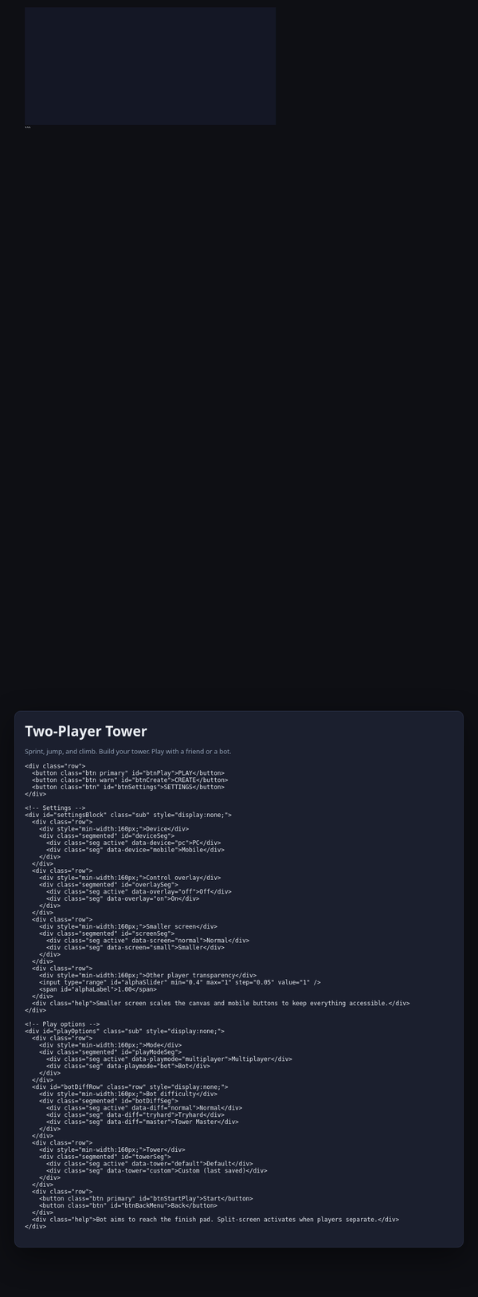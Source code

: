 <!DOCTYPE html>
<html lang="en">
<head>
  <meta charset="UTF-8" />
  <title>Tower Platformer — Full Updated Build</title>
  <style>
    :root {
      --bg: #0e0f14;
      --canvas: #141725;
      --panel: #1b1f2e;
      --border: #2a3147;
      --text: #e9edf3;
      --muted: #94a3b8;
      --accent: #4ab3ed;
      --accent2: #e4b423;
      --danger: #c63e3e;
      --ok: #27c39f;
      --mc-size: 84px; /* mobile control default size */

      /* Responsive tuning variables */
      --canvas-scale: 1;
      --canvas-shift-x: 0px;
      --ui-scale: 1;
      --menu-scale: 1;
      --menu-offset-x: 0px;
      --toolbar-scale: 1;
      --hint-scale: 1;
      --font-scale: 1;
      --btn-scale: 1;
      --panel-width: 860px;
    }
    html, body { margin:0; height:100%; background:var(--bg); color:var(--text); font-family: ui-sans-serif, system-ui, -apple-system, Segoe UI, Roboto, Arial; overflow:hidden; }
    canvas {
      display:block; margin:0 auto; background:var(--canvas);
      transition: transform 0.2s ease;
      transform-origin: center top;
      transform: translateX(var(--canvas-shift-x)) scale(var(--canvas-scale));
    }

    /* UI layers */
    .ui-layer { position:fixed; inset:0; display:grid; place-items:center; pointer-events:none; }
    .panel {
      pointer-events:auto; background:var(--panel); border:1px solid var(--border); border-radius:12px; padding:20px;
      width:var(--panel-width); max-width:calc(100% - 40px); box-shadow:0 20px 60px rgba(0,0,0,0.45);
      max-height: 80vh; overflow-y: auto; /* scrolling */
      transform: scale(var(--menu-scale));
      transform-origin: top left;
      margin-left: var(--menu-offset-x);
    }
    .panel h1 { margin:0 0 8px 0; transform: scale(var(--font-scale)); transform-origin: left top; }
    .row { display:flex; gap:12px; align-items:center; margin:12px 0; flex-wrap: wrap; transform: scale(var(--ui-scale)); transform-origin: left top; }
    .btn {
      background:#222637; border:1px solid var(--border); color:var(--text);
      border-radius:10px; padding:12px 14px; font-weight:600; cursor:pointer;
      transform: scale(var(--btn-scale)); transform-origin: left top;
    }
    .btn:hover { background:#2a3147; }
    .btn.primary { background:linear-gradient(180deg,#2a91c7,#1f78aa); border-color:#2a91c7; }
    .btn.warn { background:linear-gradient(180deg,#b7561f,#9d430f); border-color:#b7561f; }
    .btn.danger { background:linear-gradient(180deg,#c63e3e,#a93131); border-color:#c63e3e; }
    .segmented { display:flex; gap:8px; flex-wrap:wrap; }
    .seg { background:#222637; border:1px solid var(--border); color:var(--text); padding:10px 12px; border-radius:8px; cursor:pointer; }
    .seg.active { background:#2a3147; border-color:#3b4767; }
    .segmented.disabled .seg { opacity: 0.5; pointer-events: none; }
    .sub { margin-top:14px; padding-top:14px; border-top:1px solid #252a3a; }
    .help { color:var(--muted); font-size:13px; transform: scale(var(--font-scale)); transform-origin: left top; }

    /* Editor toolbar */
    .toolbar {
      position:fixed; left:16px; top:16px; display:flex; gap:8px; background:#141725cc; border:1px solid #242a3c;
      border-radius:10px; padding:8px; z-index:10; backdrop-filter: blur(4px);
      transform: scale(var(--toolbar-scale));
      transform-origin: left top;
      margin-left: var(--menu-offset-x);
    }
    .tool { background:#222637; border:1px solid var(--border); color:#d7deea; padding:8px 12px; border-radius:8px; cursor:pointer; }
    .tool.active { background:#2a3147; border-color:#3b4767; }
    .hint {
      position:fixed; right:16px; top:16px; background:#141725cc; color:#cfe2ff; border:1px solid #242a3c;
      padding:8px 12px; border-radius:10px; backdrop-filter: blur(4px); pointer-events:none; z-index:10;
      transform: scale(var(--hint-scale));
      transform-origin: right top;
    }

    /* Mobile controls */
    .mobile-controls { position:fixed; inset:0; pointer-events:none; }
    .mc-btn {
      position:absolute; width:var(--mc-size); height:var(--mc-size); border-radius:50%;
      background: radial-gradient(circle at 30% 30%, #2a3147, #181b26 60%);
      border:1px solid #3b4767; box-shadow: inset 0 6px 12px rgba(0,0,0,0.4), 0 2px 8px rgba(0,0,0,0.4);
      pointer-events:auto; display:flex; align-items:center; justify-content:center; color:#cfe2ff; font-weight:700; font-size:24px;
      user-select:none;
    }
    .mc-btn:active { filter:brightness(1.2); }

    /* Mobile-small layout nudges */
    body.mobile-small .ui-layer { place-items: start; }
    body.mobile-small .panel { margin-left: 12px; }
    body.mobile-small .toolbar { left: 8px; }
  </style>
</head>
<body>
<canvas id="gameCanvas" width="1024" height="480"></canvas>

<!-- Menu -->
<div class="ui-layer" id="menuLayer">
  <div class="panel">
    <h1>Two-Player Tower</h1>
    <p class="help">Sprint, jump, and climb. Build your tower. Play with a friend or a bot.</p>

    <div class="row">
      <button class="btn primary" id="btnPlay">PLAY</button>
      <button class="btn warn" id="btnCreate">CREATE</button>
      <button class="btn" id="btnSettings">SETTINGS</button>
    </div>

    <!-- Settings -->
    <div id="settingsBlock" class="sub" style="display:none;">
      <div class="row">
        <div style="min-width:160px;">Device</div>
        <div class="segmented" id="deviceSeg">
          <div class="seg active" data-device="pc">PC</div>
          <div class="seg" data-device="mobile">Mobile</div>
        </div>
      </div>
      <div class="row">
        <div style="min-width:160px;">Control overlay</div>
        <div class="segmented" id="overlaySeg">
          <div class="seg active" data-overlay="off">Off</div>
          <div class="seg" data-overlay="on">On</div>
        </div>
      </div>
      <div class="row">
        <div style="min-width:160px;">Smaller screen</div>
        <div class="segmented" id="screenSeg">
          <div class="seg active" data-screen="normal">Normal</div>
          <div class="seg" data-screen="small">Smaller</div>
        </div>
      </div>
      <div class="row">
        <div style="min-width:160px;">Other player transparency</div>
        <input type="range" id="alphaSlider" min="0.4" max="1" step="0.05" value="1" />
        <span id="alphaLabel">1.00</span>
      </div>
      <div class="help">Smaller screen scales the canvas and mobile buttons to keep everything accessible.</div>
    </div>

    <!-- Play options -->
    <div id="playOptions" class="sub" style="display:none;">
      <div class="row">
        <div style="min-width:160px;">Mode</div>
        <div class="segmented" id="playModeSeg">
          <div class="seg active" data-playmode="multiplayer">Multiplayer</div>
          <div class="seg" data-playmode="bot">Bot</div>
        </div>
      </div>
      <div id="botDiffRow" class="row" style="display:none;">
        <div style="min-width:160px;">Bot difficulty</div>
        <div class="segmented" id="botDiffSeg">
          <div class="seg active" data-diff="normal">Normal</div>
          <div class="seg" data-diff="tryhard">Tryhard</div>
          <div class="seg" data-diff="master">Tower Master</div>
        </div>
      </div>
      <div class="row">
        <div style="min-width:160px;">Tower</div>
        <div class="segmented" id="towerSeg">
          <div class="seg active" data-tower="default">Default</div>
          <div class="seg" data-tower="custom">Custom (last saved)</div>
        </div>
      </div>
      <div class="row">
        <button class="btn primary" id="btnStartPlay">Start</button>
        <button class="btn" id="btnBackMenu">Back</button>
      </div>
      <div class="help">Bot aims to reach the finish pad. Split-screen activates when players separate.</div>
    </div>
  </div>
</div>

<!-- Editor toolbar -->
<div class="toolbar" id="editorToolbar" style="display:none;">
  <div class="tool active" data-tool="platform">Platform</div>
  <div class="tool" data-tool="hazard">Hazard</div>
  <div class="tool" data-tool="collectible">Gem</div>
  <div class="tool" data-tool="checkpoint">Checkpoint</div>
  <div class="tool" id="gridSnapBtn">Snap: 20</div>
  <div class="tool" id="playtestBtn">Playtest</div>
  <div class="tool" id="clearBtn">Clear</div>
  <div class="tool" id="saveBtn">Save</div>
  <div class="tool" id="loadBtn">Load</div>
  <div class="tool danger" id="exitCreateBtn">Exit</div>
</div>
<div class="hint" id="editorHint" style="display:none;">Create: place with click, move with drag. WASD to pan. Spawn and Finish pad are movable.</div>

<!-- Mobile controls -->
<div class="mobile-controls" id="mobileControls" style="display:none;">
  <!-- Player 1 left side -->
  <div class="mc-btn" id="mcP1Left" style="left: 26px; bottom: 28px;">◀</div>
  <div class="mc-btn" id="mcP1Right" style="left: calc(26px + var(--mc-size) + 16px); bottom: 28px;">▶</div>
  <div class="mc-btn" id="mcP1Jump" style="left: calc(26px + var(--mc-size)/2 + 8px); bottom: calc(28px + var(--mc-size) + 18px);">⤒</div>
  <!-- Player 2 right side -->
  <div class="mc-btn" id="mcP2Left" style="right: calc(26px + var(--mc-size) + 16px); bottom: 28px;">◀</div>
  <div class="mc-btn" id="mcP2Right" style="right: 26px; bottom: 28px;">▶</div>
  <div class="mc-btn" id="mcP2Jump" style="right: calc(26px + var(--mc-size)/2 + 8px); bottom: calc(28px + var(--mc-size) + 18px);">⤒</div>
</div>

<script>
/* ==== CONFIG ==== */
const CANVAS_WIDTH = 1024;
const CANVAS_HEIGHT = 480;
const VIEW_WIDTH = CANVAS_WIDTH / 2;
const VIEW_HEIGHT = CANVAS_HEIGHT;
const WORLD_WIDTH = 1600;
const WORLD_HEIGHT = 2400;
const SPLIT_DISTANCE = 480;
const MERGE_DISTANCE = 360;

/* ==== STATE ==== */
let mode = "menu"; // "menu" | "play" | "create" | "playtest"
let deviceType = "pc"; // "pc" | "mobile"
let overlayEnabled = false;
let screenMode = "normal"; // "normal" | "small"
let playMode = "multiplayer"; // "multiplayer" | "bot"
let botDifficulty = "normal"; // "normal" | "tryhard" | "master"
let towerSelection = "default"; // "default" | "custom"
let currentSplitMode = "merged";
let gridSnap = 20;
let otherAlpha = 1.0; // transparency for other player/bot

/* Mobile-small gameplay tuning */
function getGameplayTuning() {
  const mobileSmall = (deviceType === "mobile" && screenMode === "small");
  return {
    speedMult: mobileSmall ? 1.15 : 1.0,
    jumpVelocity: mobileSmall ? -15.5 : -14.2,
    botReachX: mobileSmall ? { normal: 160, tryhard: 200, master: 220 } : { normal: 140, tryhard: 180, master: 200 },
    botReachY: mobileSmall ? { normal: 120, tryhard: 140, master: 160 } : { normal: 110, tryhard: 130, master: 150 }
  };
}

/* ==== INPUT ==== */
const keys = {};
window.addEventListener("keydown", e => keys[e.code] = true);
window.addEventListener("keyup", e => keys[e.code] = false);

/* ==== UI HOOKUP ==== */
const menuLayer = document.getElementById("menuLayer");
const btnPlay = document.getElementById("btnPlay");
const btnSettings = document.getElementById("btnSettings");
const btnCreate = document.getElementById("btnCreate");
const settingsBlock = document.getElementById("settingsBlock");
const playOptions = document.getElementById("playOptions");
const btnStartPlay = document.getElementById("btnStartPlay");
const btnBackMenu = document.getElementById("btnBackMenu");
const alphaSlider = document.getElementById("alphaSlider");
const alphaLabel = document.getElementById("alphaLabel");

function segmentedInit(segEl, value, attr, onChange) {
  [...segEl.children].forEach(ch => {
    ch.classList.toggle("active", ch.getAttribute(attr) === value);
    ch.addEventListener("click", () => {
      [...segEl.children].forEach(n => n.classList.remove("active"));
      ch.classList.add("active");
      onChange(ch.getAttribute(attr));
      syncMobileControls();
      // Re-apply screen scale after any relevant change
      applyScreenScale();
    });
  });
}
const deviceSeg = document.getElementById("deviceSeg");
const overlaySeg = document.getElementById("overlaySeg");
const screenSeg = document.getElementById("screenSeg");
const playModeSeg = document.getElementById("playModeSeg");
const botDiffSeg = document.getElementById("botDiffSeg");
const botDiffRow = document.getElementById("botDiffRow");
const towerSeg = document.getElementById("towerSeg");

segmentedInit(deviceSeg, deviceType, "data-device", v => {
  deviceType = v;
  // Control overlay only available on mobile
  const overlayContainer = document.getElementById("overlaySeg");
  if (deviceType === "mobile") {
    overlayContainer.classList.remove("disabled");
  } else {
    overlayEnabled = false;
    [...overlayContainer.children].forEach(n => n.classList.remove("active"));
    overlayContainer.querySelector('[data-overlay="off"]').classList.add("active");
    overlayContainer.classList.add("disabled");
  }
});
segmentedInit(overlaySeg, overlayEnabled ? "on" : "off", "data-overlay", v => overlayEnabled = (v === "on"));
segmentedInit(screenSeg, screenMode, "data-screen", v => { screenMode = v; applyScreenScale(); });
segmentedInit(playModeSeg, playMode, "data-playmode", v => { playMode = v; botDiffRow.style.display = (playMode === "bot") ? "flex" : "none"; });
segmentedInit(botDiffSeg, botDifficulty, "data-diff", v => botDifficulty = v);
segmentedInit(towerSeg, towerSelection, "data-tower", v => towerSelection = v);

alphaSlider.addEventListener("input", () => {
  otherAlpha = parseFloat(alphaSlider.value);
  alphaLabel.textContent = otherAlpha.toFixed(2);
});

btnPlay.addEventListener("click", () => {
  playOptions.style.display = "block";
  settingsBlock.style.display = "none";
  botDiffRow.style.display = (playMode === "bot") ? "flex" : "none";
});
btnBackMenu.addEventListener("click", () => {
  playOptions.style.display = "none";
});
btnSettings.addEventListener("click", () => {
  settingsBlock.style.display = settingsBlock.style.display === "none" ? "block" : "none";
  playOptions.style.display = "none";
});
btnStartPlay.addEventListener("click", () => {
  loadActiveLevel(towerSelection);
  mode = "play";
  menuLayer.style.display = "none";
  editorToolbar.style.display = "none";
  editorHint.style.display = "none";
  resetPlayersToSpawn();
  syncMobileControls();
});
btnCreate.addEventListener("click", () => {
  startCreateFresh();
});

/* ==== MOBILE CONTROLS ==== */
const mcLayer = document.getElementById("mobileControls");
function bindPress(btn, codes) {
  const down = e => { e.preventDefault(); codes.forEach(code => keys[code] = true); };
  const up = e => { e.preventDefault(); codes.forEach(code => keys[code] = false); };
  btn.addEventListener("touchstart", down, { passive:false });
  btn.addEventListener("touchend", up, { passive:false });
  btn.addEventListener("mousedown", down);
  window.addEventListener("mouseup", up);
}
bindPress(document.getElementById("mcP1Left"), ["KeyA"]);
bindPress(document.getElementById("mcP1Right"), ["KeyD"]);
bindPress(document.getElementById("mcP1Jump"), ["KeyW"]);
bindPress(document.getElementById("mcP2Left"), ["ArrowLeft"]);
bindPress(document.getElementById("mcP2Right"), ["ArrowRight"]);
bindPress(document.getElementById("mcP2Jump"), ["ArrowUp"]);

function syncMobileControls() {
  mcLayer.style.display = (deviceType === "mobile" && overlayEnabled && mode !== "menu") ? "block" : "none";
}

/* Enhanced screen scaling logic per device and mode */
function applyScreenScale() {
  const root = document.documentElement;
  const body = document.body;
  const mobile = (deviceType === "mobile");
  const small = (screenMode === "small");

  // Defaults
  root.style.setProperty("--canvas-scale", mobile ? 1 : 1);
  root.style.setProperty("--mc-size", mobile ? "84px" : "84px");
  root.style.setProperty("--canvas-shift-x", "0px");
  root.style.setProperty("--ui-scale", "1");
  root.style.setProperty("--menu-scale", "1");
  root.style.setProperty("--toolbar-scale", "1");
  root.style.setProperty("--hint-scale", "1");
  root.style.setProperty("--font-scale", "1");
  root.style.setProperty("--btn-scale", "1");
  root.style.setProperty("--panel-width", "860px");
  root.style.setProperty("--menu-offset-x", "0px");
  body.classList.remove("mobile-small");

  if (!mobile && small) {
    // PC smaller: same as before
    root.style.setProperty("--canvas-scale", "0.85");
    root.style.setProperty("--mc-size", "84px");
  } else if (mobile && !small) {
    // Mobile normal
    root.style.setProperty("--canvas-scale", "1");
    root.style.setProperty("--mc-size", "84px");
    root.style.setProperty("--ui-scale", "0.95");
    root.style.setProperty("--panel-width", "820px");
  } else if (mobile && small) {
    // Mobile smaller: aggressive scaling + UI compaction + left shift + gameplay tuning handled elsewhere
    body.classList.add("mobile-small");
    root.style.setProperty("--canvas-scale", "0.70");
    root.style.setProperty("--mc-size", "52px");
    root.style.setProperty("--ui-scale", "0.80");
    root.style.setProperty("--menu-scale", "0.86");
    root.style.setProperty("--toolbar-scale", "0.85");
    root.style.setProperty("--hint-scale", "0.85");
    root.style.setProperty("--font-scale", "0.90");
    root.style.setProperty("--btn-scale", "0.90");
    root.style.setProperty("--panel-width", "760px");
    root.style.setProperty("--menu-offset-x", "-20px");
    root.style.setProperty("--canvas-shift-x", "-120px"); // push gameplay left for better reachability
  }
}

/* ==== UTILS ==== */
function clamp(val, min, max) { return Math.max(min, Math.min(val, max)); }
function rectsCollide(a, b) {
  return (a.x < b.x + b.width && a.x + a.width > b.x && a.y < b.y + b.height && a.y + a.height > b.y);
}
function snap(v, s) { return s ? Math.round(v / s) * s : v; }

/* ==== PLAYER ==== */
class Player {
  constructor(x, y, color, controls) {
    this.x = x; this.y = y; this.width = 36; this.height = 48;
    this.color = color; this.vx = 0; this.vy = 0;
    this.baseSpeed = 5.2; this.baseJumpVelocity = -14.2; this.gravity = 0.8; this.maxFall = 18;
    this.onGround = false; this.controls = controls; this.dead = false;
    this.isBot = false;
    this.lastSafe = { x, y }; // for backtracking
    this.stuckTimer = 0;
  }
  get rect() { return { x: this.x, y: this.y, width: this.width, height: this.height }; }
  update(platforms, hazards) {
    const tune = getGameplayTuning();
    const speed = this.baseSpeed * tune.speedMult;
    const jumpV = tune.jumpVelocity; // replaces base when jumping

    if (this.isBot) this.botLogic(platforms, hazards, tune);
    else {
      let move = 0;
      if (keys[this.controls.left]) move -= 1;
      if (keys[this.controls.right]) move += 1;
      this.vx = move * speed;
      if (this.onGround && keys[this.controls.jump]) {
        this.vy = jumpV; this.onGround = false;
      }
    }
    this.vy += this.gravity;
    if (this.vy > this.maxFall) this.vy = this.maxFall;

    // Horizontal
    this.x += this.vx;
    for (const p of platforms) {
      if (rectsCollide(this.rect, p)) {
        if (this.vx > 0) this.x = p.x - this.width;
        else if (this.vx < 0) this.x = p.x + p.width;
      }
    }

    // Vertical
    const prevY = this.y;
    this.y += this.vy;
    const wasOnGround = this.onGround;
    this.onGround = false;
    for (const p of platforms) {
      if (rectsCollide(this.rect, p)) {
        if (this.vy > 0) { this.y = p.y - this.height; this.vy = 0; this.onGround = true; }
        else if (this.vy < 0) { this.y = p.y + p.height; this.vy = 0; }
      }
    }

    // Hazards kill independently
    for (const h of hazards) if (rectsCollide(this.rect, h)) this.dead = true;

    // Update last safe standing spot
    if (this.onGround) this.lastSafe = { x: this.x, y: this.y };

    // World bounds
    if (this.y > WORLD_HEIGHT) this.dead = true;

    // Detect stuck (not moving vertically while pushing wall)
    if (Math.abs(this.vx) > 0.1 && Math.abs(this.y - prevY) < 0.01 && !this.onGround) this.stuckTimer++;
    else this.stuckTimer = 0;
  }
  botLogic(platforms, hazards, tune) {
    // Heuristic pathing bot: can move left/right, avoid lava, backtrack if stuck/fallen.
    const cfg = {
      speedScale: (botDifficulty === "normal" ? 0.95 : botDifficulty === "tryhard" ? 1.15 : 1.3),
      jumpBias: (botDifficulty === "normal" ? 0.02 : botDifficulty === "tryhard" ? 0.06 : 0.12),
      perfectTiming: (botDifficulty === "master")
    };
    const goalX = finishPad.x + finishPad.width / 2;
    const dx = goalX - (this.x + this.width / 2);
    let dir = Math.sign(dx); // towards goal

    // Sense ground under feet
    const feetY = this.y + this.height + 2;
    let ground = null;
    for (const p of platforms) {
      if (feetY >= p.y - 2 && feetY <= p.y + 10 && this.x + this.width/2 >= p.x && this.x + this.width/2 <= p.x + p.width) {
        ground = p; break;
      }
    }

    // If falling or dead, backtrack to last safe
    if (!this.onGround && this.vy > 10) {
      dir = Math.sign(this.lastSafe.x - this.x);
    }

    // Lookahead ray to avoid hazards and detect edges
    const aheadX = this.x + (dir > 0 ? this.width + 8 : -8);
    const frontRect = { x: aheadX, y: this.y + this.height - 6, width: 12, height: 12 };
    const hazardAhead = hazards.some(h => rectsCollide(frontRect, h));
    const nearEdge = ground ? ((dir > 0 && aheadX > ground.x + ground.width - 10) || (dir < 0 && aheadX < ground.x + 10)) : true;

    // Find candidate platform within jump window (both left and right)
    const reachXMap = tune.botReachX;
    const reachYMap = tune.botReachY;
    const jumpReachX = reachXMap[botDifficulty];
    const jumpReachY = reachYMap[botDifficulty];

    let candidate = null;
    for (const p of platforms) {
      const withinX = (dir > 0)
        ? (p.x <= aheadX + jumpReachX && p.x + p.width >= aheadX)
        : (p.x <= aheadX && p.x + p.width >= aheadX - jumpReachX);
      const aboveOrLevel = (p.y + p.height <= this.y + this.height + 12);
      const withinY = (this.y - p.y) <= jumpReachY + 40;
      if (withinX && aboveOrLevel && withinY) { candidate = p; break; }
    }

    // Decide movement
    this.vx = dir * (this.baseSpeed * tune.speedMult) * cfg.speedScale;

    // Perfect edge-timed jumps (master) or heuristic jumps
    const needJump = nearEdge || hazardAhead || !!candidate;
    const randomJump = Math.random() < cfg.jumpBias;
    const shouldJump = this.onGround && (needJump || randomJump);

    if (cfg.perfectTiming && this.onGround) {
      const edgeThreshold = 6;
      const atEdge = ground && (
        (dir > 0 && (ground.x + ground.width - (this.x + this.width)) < edgeThreshold) ||
        (dir < 0 && (this.x - ground.x) < edgeThreshold)
      );
      const hazardClose = hazards.some(h => {
        const ahead = dir > 0 ? (h.x - (this.x + this.width)) : ((this.x) - (h.x + h.width));
        const sameLevel = Math.abs((h.y) - (this.y + this.height)) < 16;
        return ahead > 0 && ahead < 24 && sameLevel;
      });
      if (atEdge || hazardClose || candidate) {
        this.vy = tune.jumpVelocity; this.onGround = false;
      }
    } else if (shouldJump) {
      this.vy = tune.jumpVelocity; this.onGround = false;
    }

    // Backtrack if stuck (e.g., sliding under platform lip)
    if (this.stuckTimer > 20 && this.onGround) {
      dir = -dir; this.vx = dir * (this.baseSpeed * tune.speedMult) * (cfg.speedScale * 0.8);
      if (Math.random() < 0.5) { this.vy = tune.jumpVelocity; this.onGround = false; }
      this.stuckTimer = 0;
    }
  }
  draw(ctx, alpha = 1.0) {
    ctx.save();
    ctx.globalAlpha = alpha;
    const grd = ctx.createLinearGradient(this.x, this.y, this.x, this.y + this.height);
    grd.addColorStop(0, this.color); grd.addColorStop(1, "#0c0f14");
    ctx.fillStyle = grd; ctx.strokeStyle = "#0a0d12"; ctx.lineWidth = 2;
    ctx.fillRect(this.x, this.y, this.width, this.height);
    ctx.strokeRect(this.x+0.5, this.y+0.5, this.width-1, this.height-1);
    // Eyes
    ctx.fillStyle = "#fff";
    ctx.fillRect(this.x + 7, this.y + 12, 8, 8);
    ctx.fillRect(this.x + 21, this.y + 12, 8, 8);
    ctx.fillStyle = "#364a63";
    ctx.fillRect(this.x + 10, this.y + 16, 3, 3);
    ctx.fillRect(this.x + 24, this.y + 16, 3, 3);
    ctx.restore();
  }
}

/* ==== WORLD (DEFAULT: REACHABLE FLOORS) ==== */
const persistentFloor = { x: 0, y: 2350, width: 1600, height: 50, floor: true };
const defaultSpawn = { x: 100, y: 2302, width: 28, height: 32 }; // sits on floor (floor.y - player.height)
const defaultFinishPad = { x: 1480, y: 540, width: 100, height: 24 }; // finish pad at top

const defaultPlatforms = [
  { ...persistentFloor },
  // Floor 1: gentle staircase (vertical delta ~80)
  { x: 160, y: 2220, width: 180, height: 20, floorColor: 1 },
  { x: 360, y: 2140, width: 160, height: 20, floorColor: 1 },
  { x: 560, y: 2060, width: 160, height: 20, floorColor: 1 },
  { x: 760, y: 1980, width: 160, height: 20, floorColor: 1 },
  { x: 960, y: 1900, width: 160, height: 20, floorColor: 1 },

  // Floor 2: a bit harder
  { x: 240, y: 1780, width: 180, height: 20, floorColor: 2 },
  { x: 470, y: 1700, width: 160, height: 20, floorColor: 2 },
  { x: 720, y: 1620, width: 160, height: 20, floorColor: 2 },
  { x: 980, y: 1540, width: 160, height: 20, floorColor: 2 },
  { x: 1240, y: 1460, width: 160, height: 20, floorColor: 2 },

  // Floor 3: tighter gaps, still jumpable (~100 up)
  { x: 300, y: 1340, width: 180, height: 20, floorColor: 1 },
  { x: 560, y: 1240, width: 160, height: 20, floorColor: 1 },
  { x: 820, y: 1140, width: 160, height: 20, floorColor: 1 },
  { x: 1080, y: 1040, width: 160, height: 20, floorColor: 1 },

  // Floor 4: nearing top
  { x: 380, y: 920, width: 180, height: 20, floorColor: 2 },
  { x: 660, y: 820, width: 160, height: 20, floorColor: 2 },
  { x: 940, y: 720, width: 160, height: 20, floorColor: 2 },
  { x: 1220, y: 620, width: 160, height: 20, floorColor: 2 },
];
const defaultHazards = [
  { x: 520, y: 2335, width: 40, height: 15 },
  { x: 900, y: 1975, width: 40, height: 15 },
  { x: 1040, y: 1535, width: 40, height: 15 },
  { x: 1200, y: 1095, width: 40, height: 15 },
];
const defaultCollectibles = [
  { x: 180, y: 2190, width: 20, height: 20 },
  { x: 580, y: 2050, width: 20, height: 20 },
  { x: 980, y: 1890, width: 20, height: 20 },
  { x: 740, y: 1610, width: 20, height: 20 },
  { x: 860, y: 1130, width: 20, height: 20 },
];
const defaultCheckpoints = [
  { x: 580, y: 2050, width: 24, height: 28 },
  { x: 980, y: 1890, width: 24, height: 28 },
  { x: 740, y: 1610, width: 24, height: 28 },
  { x: 860, y: 1130, width: 24, height: 28 },
];

/* ==== ACTIVE LEVEL ==== */
let platforms = [];
let hazards = [];
let collectibles = [];
let checkpoints = [];
let spawnMarker = { ...defaultSpawn };
let finishPad = { ...defaultFinishPad };

function ensureFloor() {
  const hasFloor = platforms.some(p => p.x === persistentFloor.x && p.y === persistentFloor.y && p.width === persistentFloor.width && p.height === persistentFloor.height);
  if (!hasFloor) platforms.unshift({ ...persistentFloor });
}
function clampSpawnToFloor() {
  // Always keep spawn on top of floor
  spawnMarker.x = clamp(spawnMarker.x, 0, WORLD_WIDTH - spawnMarker.width);
  spawnMarker.y = persistentFloor.y - 48; // player height
}
function setDefaultLevel() {
  platforms = JSON.parse(JSON.stringify(defaultPlatforms));
  hazards = JSON.parse(JSON.stringify(defaultHazards));
  collectibles = JSON.parse(JSON.stringify(defaultCollectibles));
  checkpoints = JSON.parse(JSON.stringify(defaultCheckpoints));
  spawnMarker = { ...defaultSpawn };
  finishPad = { ...defaultFinishPad };
  ensureFloor();
  clampSpawnToFloor();
}
function setCustomLevelFromStorage() {
  const data = localStorage.getItem("towerLevel");
  if (data) {
    const parsed = JSON.parse(data);
    platforms = parsed.platforms || [ { ...persistentFloor } ];
    hazards = parsed.hazards || [];
    collectibles = parsed.collectibles || [];
    checkpoints = parsed.checkpoints || [];
    spawnMarker = parsed.spawnMarker || { ...defaultSpawn };
    finishPad = parsed.finishPad || { ...defaultFinishPad };
    ensureFloor();
    clampSpawnToFloor();
  } else {
    setDefaultLevel();
  }
}
function loadActiveLevel(selection) {
  if (selection === "custom") setCustomLevelFromStorage();
  else setDefaultLevel();
}

/* ==== DRAWING ==== */
const canvas = document.getElementById("gameCanvas");
const ctx = canvas.getContext("2d");

function drawPlatform(ctx, p) {
  ctx.save();
  const base1 = p.floorColor === 2 ? "#51576a" : "#6d7b91";
  const base2 = p.floorColor === 2 ? "#34394a" : "#393f52";
  const g = ctx.createLinearGradient(p.x, p.y, p.x, p.y + p.height);
  g.addColorStop(0, p.floor ? "#555" : base1);
  g.addColorStop(1, p.floor ? "#333" : base2);
  ctx.fillStyle = g;
  ctx.fillRect(p.x, p.y, p.width, p.height);
  ctx.strokeStyle = "#2a3147";
  ctx.strokeRect(p.x, p.y, p.width, p.height);
  ctx.restore();
}
function drawHazard(ctx, h) {
  ctx.save();
  const g = ctx.createLinearGradient(h.x, h.y, h.x, h.y + h.height);
  g.addColorStop(0, "#d44b4b"); g.addColorStop(1, "#8b2a2a");
  ctx.fillStyle = g;
  ctx.fillRect(h.x, h.y, h.width, h.height);
  ctx.strokeStyle = "#ffe5e5";
  ctx.beginPath();
  ctx.moveTo(h.x, h.y + h.height);
  ctx.lineTo(h.x + h.width / 2, h.y);
  ctx.lineTo(h.x + h.width, h.y + h.height);
  ctx.stroke();
  ctx.restore();
}
function drawCollectible(ctx, c) {
  ctx.save();
  ctx.beginPath();
  ctx.arc(c.x + c.width / 2, c.y + c.height / 2, 9, 0, 2 * Math.PI);
  const g = ctx.createRadialGradient(c.x + c.width / 2, c.y + c.height / 2, 3, c.x + c.width / 2, c.y + c.height / 2, 9);
  g.addColorStop(0, "#ffe57a"); g.addColorStop(1, "#caa541");
  ctx.fillStyle = g; ctx.fill();
  ctx.strokeStyle = "#f8d98f"; ctx.lineWidth = 2; ctx.stroke();
  ctx.restore();
}
function drawCheckpoint(ctx, cp) {
  // Invisible in play; visible in create
  if (mode === "create") {
    ctx.save();
    const g = ctx.createLinearGradient(cp.x, cp.y, cp.x, cp.y + cp.height);
    g.addColorStop(0, "#5acef7"); g.addColorStop(1, "#2a88bf");
    ctx.fillStyle = g; ctx.fillRect(cp.x, cp.y, cp.width, cp.height);
    ctx.fillStyle = "#fff"; ctx.font = "bold 11px sans-serif"; ctx.fillText("✔", cp.x + 5, cp.y + 18);
    ctx.restore();
  }
}
function drawSpawnMarker(ctx, sp) {
  // Visible only in create mode
  if (mode === "create") {
    ctx.save();
    const g = ctx.createLinearGradient(sp.x, sp.y, sp.x, sp.y + sp.height);
    g.addColorStop(0, "#3aeeb4"); g.addColorStop(1, "#1aa57e");
    ctx.fillStyle = g;
    ctx.fillRect(sp.x, sp.y, sp.width, sp.height);
    ctx.fillStyle = "#062a22";
    ctx.font = "bold 11px sans-serif";
    ctx.fillText("SP", sp.x + 6, sp.y + 20);
    ctx.restore();
  }
}
function drawFinishPad(ctx, fp) {
  ctx.save();
  const g = ctx.createLinearGradient(fp.x, fp.y, fp.x, fp.y + fp.height);
  g.addColorStop(0, "#9bff9b"); g.addColorStop(1, "#2bbf57");
  ctx.fillStyle = g; ctx.fillRect(fp.x, fp.y, fp.width, fp.height);
  ctx.strokeStyle = "#0b4f2b"; ctx.strokeRect(fp.x, fp.y, fp.width, fp.height);
  ctx.restore();
}
function drawWorld(ctx) {
  for (const plat of platforms) drawPlatform(ctx, plat);
  for (const hazard of hazards) drawHazard(ctx, hazard);
  for (const c of collectibles) drawCollectible(ctx, c);
  for (const cp of checkpoints) drawCheckpoint(ctx, cp);
  drawFinishPad(ctx, finishPad);
  drawSpawnMarker(ctx, spawnMarker);
}

/* ==== CAMERA ==== */
function getSplitMode(p1, p2) {
  const dx = (p1.x + p1.width / 2) - (p2.x + p2.width / 2);
  const dy = (p1.y + p1.height / 2) - (p2.y + p2.height / 2);
  const dist = Math.hypot(dx, dy);
  if (dist > SPLIT_DISTANCE) return "split";
  else if (dist < MERGE_DISTANCE) return "merged";
  else return currentSplitMode;
}
function calcCamera(px, py) {
  let camX = Math.round(px - VIEW_WIDTH / 2);
  let camY = Math.round(py - VIEW_HEIGHT / 2);
  camX = clamp(camX, 0, WORLD_WIDTH - VIEW_WIDTH);
  camY = clamp(camY, 0, WORLD_HEIGHT - VIEW_HEIGHT);
  return [camX, camY];
}
function calcMergedCamera(p1, p2) {
  let mx = (p1.x + p1.width / 2 + p2.x + p2.width / 2) / 2;
  let my = (p1.y + p1.height / 2 + p2.y + p2.height / 2) / 2;
  return calcCamera(mx, my);
}

/* ==== PLAYERS ==== */
const player1 = new Player(defaultSpawn.x, defaultSpawn.y, "#23b4e4", { left: "KeyA", right: "KeyD", jump: "KeyW" });
const player2 = new Player(defaultSpawn.x + 60, defaultSpawn.y, "#e4b423", { left: "ArrowLeft", right: "ArrowRight", jump: "ArrowUp" });

function resetPlayersToSpawn() {
  player1.x = spawnMarker.x; player1.y = spawnMarker.y; player1.vx = 0; player1.vy = 0; player1.dead = false; player1.onGround = false;
  player2.x = spawnMarker.x + 60; player2.y = spawnMarker.y; player2.vx = 0; player2.vy = 0; player2.dead = false; player2.onGround = false;
  player2.isBot = (playMode === "bot");
}

/* ==== HUD ==== */
function drawHud(player, x, y, label) {
  ctx.save();
  ctx.globalAlpha = 0.88; ctx.fillStyle = "#111"; ctx.fillRect(x - 10, y - 28, 220, 48);
  ctx.globalAlpha = 1.0; ctx.fillStyle = "#fff"; ctx.font = "16px monospace";
  ctx.fillText(label + " X:" + Math.round(player.x) + " Y:" + Math.round(player.y), x, y);
  ctx.fillText("State: " + (player.dead ? "DEAD" : player.onGround ? "GROUND" : "AIR"), x, y + 22);
  ctx.restore();
}
function drawPlayHUD() {
  drawHud(player1, 28, 36, "P1");
  if (mode === "play") {
    const hx = currentSplitMode === "split" ? VIEW_WIDTH + 28 : 280;
    const label = (playMode === "bot") ? ("BOT-" + botDifficulty.toUpperCase()) : "P2";
    drawHud(player2, hx, 36, label);
  }
}

/* ==== EDITOR STATE & INPUT ==== */
const editorToolbar = document.getElementById("editorToolbar");
const editorHint = document.getElementById("editorHint");
let currentTool = "platform";
[...editorToolbar.querySelectorAll(".tool[data-tool]")].forEach(btn => {
  btn.addEventListener("click", () => {
    [...editorToolbar.querySelectorAll(".tool[data-tool]")].forEach(b => b.classList.remove("active"));
    btn.classList.add("active");
    currentTool = btn.getAttribute("data-tool");
  });
});
document.getElementById("gridSnapBtn").addEventListener("click", () => {
  gridSnap = (gridSnap === 20 ? 40 : gridSnap === 40 ? 0 : 20);
  document.getElementById("gridSnapBtn").textContent = "Snap: " + (gridSnap || "off");
});
document.getElementById("playtestBtn").addEventListener("click", () => {
  mode = "playtest";
  editorToolbar.style.display = "none";
  editorHint.style.display = "none";
  ensureFloor(); clampSpawnToFloor();
  syncMobileControls();
  // Single player only in playtest, independent of bot/multiplayer
  player2.dead = true; player2.isBot = false;
  player1.x = spawnMarker.x; player1.y = spawnMarker.y; player1.vx = 0; player1.vy = 0; player1.dead = false; player1.onGround = false;
});
document.getElementById("clearBtn").addEventListener("click", () => {
  // Fresh level: floor + spawn + finish pad
  platforms = [ { ...persistentFloor } ];
  hazards = []; collectibles = []; checkpoints = [];
  spawnMarker = { ...defaultSpawn }; clampSpawnToFloor();
  finishPad = { ...defaultFinishPad };
});
document.getElementById("saveBtn").addEventListener("click", () => {
  ensureFloor(); clampSpawnToFloor();
  localStorage.setItem("towerLevel", JSON.stringify({ platforms, hazards, collectibles, checkpoints, spawnMarker, finishPad }));
  [...towerSeg.children].forEach(n => n.classList.remove("active"));
  towerSeg.querySelector('[data-tower="custom"]').classList.add("active");
  towerSelection = "custom";
});
document.getElementById("loadBtn").addEventListener("click", () => { setCustomLevelFromStorage(); });
document.getElementById("exitCreateBtn").addEventListener("click", () => {
  mode = "menu"; menuLayer.style.display = "grid";
  editorToolbar.style.display = "none"; editorHint.style.display = "none";
  syncMobileControls();
});

let editorCamX = 0, editorCamY = 0; // pan camera in create mode
function startCreateFresh() {
  mode = "create";
  menuLayer.style.display = "none";
  editorToolbar.style.display = "flex";
  editorHint.style.display = "block";
  // Start fresh: floor + spawn + finish pad
  platforms = [ { ...persistentFloor } ];
  hazards = []; collectibles = []; checkpoints = [];
  spawnMarker = { ...defaultSpawn }; clampSpawnToFloor();
  finishPad = { ...defaultFinishPad };
  editorCamX = 0; editorCamY = 0;
  syncMobileControls();
}
function screenToWorld(sx, sy) {
  if (mode === "create") return [sx + editorCamX, sy + editorCamY];
  return [sx, sy];
}
// Create mode interactions: place & move (including spawn and finish pad)
let dragState = { dragging: false, obj: null, offsetX: 0, offsetY: 0, arr: null, index: -1 };
canvas.addEventListener("mousedown", e => {
  const rect = canvas.getBoundingClientRect();
  let [wx, wy] = screenToWorld(e.clientX - rect.left, e.clientY - rect.top);
  if (mode === "create") {
    // Hit-test spawn marker first
    if (wx >= spawnMarker.x && wx <= spawnMarker.x + spawnMarker.width &&
        wy >= spawnMarker.y && wy <= spawnMarker.y + spawnMarker.height) {
      dragState = { dragging: true, obj: spawnMarker, offsetX: wx - spawnMarker.x, offsetY: wy - spawnMarker.y, arr: null, index: -1 };
      return;
    }
    // Hit-test finish pad next
    if (wx >= finishPad.x && wx <= finishPad.x + finishPad.width &&
        wy >= finishPad.y && wy <= finishPad.y + finishPad.height) {
      dragState = { dragging: true, obj: finishPad, offsetX: wx - finishPad.x, offsetY: wy - finishPad.y, arr: null, index: -1 };
      return;
    }
    // Hit-test existing objects (skip persistent floor)
    const pools = [
      { arr: platforms, type: "platform" },
      { arr: hazards, type: "hazard" },
      { arr: collectibles, type: "collectible" },
      { arr: checkpoints, type: "checkpoint" },
    ];
    for (const pool of pools) {
      for (let i = pool.arr.length - 1; i >= 0; i--) {
        const o = pool.arr[i];
        if (o.floor) continue;
        if (wx >= o.x && wx <= o.x + o.width && wy >= o.y && wy <= o.y + o.height) {
          dragState = { dragging: true, obj: o, offsetX: wx - o.x, offsetY: wy - o.y, arr: pool.arr, index: i };
          return;
        }
      }
    }
    // Place new object
    wx = snap(wx, gridSnap); wy = snap(wy, gridSnap);
    if (currentTool === "platform") platforms.push({ x: wx, y: wy, width: 120, height: 20 });
    if (currentTool === "hazard") hazards.push({ x: wx, y: wy, width: 40, height: 15 });
    if (currentTool === "collectible") collectibles.push({ x: wx, y: wy, width: 20, height: 20 });
    if (currentTool === "checkpoint") checkpoints.push({ x: wx, y: wy, width: 24, height: 28 });
  }
});
canvas.addEventListener("mousemove", e => {
  if (!dragState.dragging) return;
  const rect = canvas.getBoundingClientRect();
  let [wx, wy] = screenToWorld(e.clientX - rect.left, e.clientY - rect.top);
  const nx = snap(wx - dragState.offsetX, gridSnap);
  const ny = snap(wy - dragState.offsetY, gridSnap);
  dragState.obj.x = nx; dragState.obj.y = ny;
  if (dragState.obj === spawnMarker) clampSpawnToFloor();
});
window.addEventListener("mouseup", () => { dragState.dragging = false; });
// Create mode camera pan: WASD keys
function updateEditorCamera() {
  const pan = 12;
  if (keys["KeyA"]) editorCamX = clamp(editorCamX - pan, 0, WORLD_WIDTH - CANVAS_WIDTH);
  if (keys["KeyD"]) editorCamX = clamp(editorCamX + pan, 0, WORLD_WIDTH - CANVAS_WIDTH);
  if (keys["KeyW"]) editorCamY = clamp(editorCamY - pan, 0, WORLD_HEIGHT - CANVAS_HEIGHT);
  if (keys["KeyS"]) editorCamY = clamp(editorCamY + pan, 0, WORLD_HEIGHT - CANVAS_HEIGHT);
}
/* ==== CREATE DRAW WRAPPER ==== */
function drawCreateView() {
  ctx.save();
  ctx.translate(-editorCamX, -editorCamY);
  drawWorld(ctx);
  ctx.restore();
}

/* ==== CAMERA LOGIC IN PLAY ==== */
function drawPlaySplitOrMerged() {
  const p2Active = (playMode === "multiplayer" || playMode === "bot");
  currentSplitMode = p2Active ? getSplitMode(player1, player2) : "merged";

  if (p2Active && currentSplitMode === "split") {
    // Left view (P1)
    ctx.save();
    ctx.beginPath(); ctx.rect(0, 0, VIEW_WIDTH, VIEW_HEIGHT); ctx.clip();
    let [cx1, cy1] = calcCamera(player1.x + player1.width / 2, player1.y + player1.height / 2);
    ctx.translate(-cx1, -cy1);
    drawWorld(ctx); player1.draw(ctx); player2.draw(ctx, otherAlpha);
    ctx.restore();

    // Divider
    ctx.strokeStyle = "#222"; ctx.lineWidth = 4;
    ctx.beginPath(); ctx.moveTo(VIEW_WIDTH, 0); ctx.lineTo(VIEW_WIDTH, VIEW_HEIGHT); ctx.stroke();

    // Right view (P2)
    ctx.save();
    ctx.beginPath(); ctx.rect(VIEW_WIDTH, 0, VIEW_WIDTH, VIEW_HEIGHT); ctx.clip();
    let [cx2, cy2] = calcCamera(player2.x + player2.width / 2, player2.y + player2.height / 2);
    ctx.translate(-cx2 + VIEW_WIDTH, -cy2);
    drawWorld(ctx); player2.draw(ctx, otherAlpha); player1.draw(ctx);
    ctx.restore();
  } else {
    // Single view (merged or single player)
    ctx.save();
    let [cx, cy] = p2Active ? calcMergedCamera(player1, player2)
                            : calcCamera(player1.x + player1.width / 2, player1.y + player1.height / 2);
    ctx.translate(-cx, -cy);
    drawWorld(ctx);
    player1.draw(ctx);
    if (p2Active) player2.draw(ctx, otherAlpha);
    ctx.restore();
  }
}

/* ==== FINISH CHECK ==== */
function checkFinish() {
  const goalRect = finishPad;
  const p1Finished = rectsCollide(player1.rect, goalRect);
  const p2Finished = rectsCollide(player2.rect, goalRect);
  if (p1Finished || (playMode === "bot" && p2Finished)) {
    ctx.save();
    ctx.globalAlpha = 0.9;
    ctx.fillStyle = "#112";
    ctx.fillRect( CANVAS_WIDTH/2 - 160, 20, 320, 40 );
    ctx.fillStyle = "#9bff9b";
    ctx.font = "bold 20px monospace";
    ctx.fillText((p1Finished ? "Player" : "Bot") + " finished the tower!", CANVAS_WIDTH/2 - 150, 46);
    ctx.restore();
  }
}

/* ==== GAME LOOP ==== */
function gameLoop() {
  ctx.clearRect(0, 0, CANVAS_WIDTH, CANVAS_HEIGHT);

  if (mode === "play" || mode === "playtest") {
    const p2Active = (mode === "play" && (playMode === "multiplayer" || playMode === "bot"));
    // Independent death/respawn
    if (player1.dead) { player1.x = spawnMarker.x; player1.y = spawnMarker.y; player1.vx = 0; player1.vy = 0; player1.dead = false; player1.onGround = false; }
    if (p2Active && player2.dead) { player2.x = spawnMarker.x + 60; player2.y = spawnMarker.y; player2.vx = 0; player2.vy = 0; player2.dead = false; player2.onGround = false; }

    player1.update(platforms, hazards);
    if (p2Active) {
      player2.isBot = (playMode === "bot");
      player2.update(platforms, hazards);
    }

    drawPlaySplitOrMerged();
    drawPlayHUD();
    checkFinish();
  }

  if (mode === "create") {
    updateEditorCamera();
    drawCreateView();
  }

  requestAnimationFrame(gameLoop);
}

/* ==== STARTUP ==== */
setDefaultLevel();
menuLayer.style.display = "grid";

/* Initialize overlay control availability based on default device (PC) */
document.getElementById("overlaySeg").classList.add("disabled");
overlayEnabled = false;

syncMobileControls();
applyScreenScale();
resetPlayersToSpawn();
gameLoop();
</script>
</body>
</html>
```
